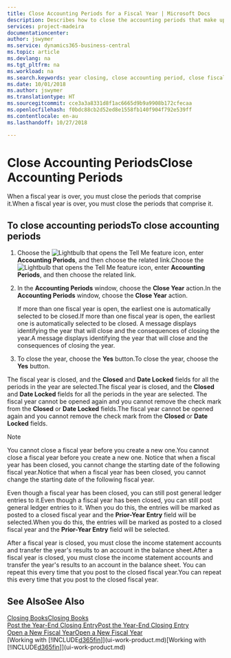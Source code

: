 ```yaml
---
title: Close Accounting Periods for a Fiscal Year | Microsoft Docs
description: Describes how to close the accounting periods that make up the fiscal year.
services: project-madeira
documentationcenter: 
author: jswymer
ms.service: dynamics365-business-central
ms.topic: article
ms.devlang: na
ms.tgt_pltfrm: na
ms.workload: na
ms.search.keywords: year closing, close accounting period, close fiscal year, bank account detailed trial balance
ms.date: 10/01/2018
ms.author: jswymer
ms.translationtype: HT
ms.sourcegitcommit: cce3a3a8331d8f1ac6665d9b9a9908b172cfecaa
ms.openlocfilehash: f0bdc88cb2d52ed8e1558fb140f904f792e539ff
ms.contentlocale: en-au
ms.lasthandoff: 10/27/2018

---
```

# <a name="close-accounting-periods"></a><span data-ttu-id="9af6c-103">Close Accounting Periods</span><span class="sxs-lookup"><span data-stu-id="9af6c-103">Close Accounting Periods</span></span>
<span data-ttu-id="9af6c-104">When a fiscal year is over, you must close the periods that comprise it.</span><span class="sxs-lookup"><span data-stu-id="9af6c-104">When a fiscal year is over, you must close the periods that comprise it.</span></span>

## <a name="to-close-accounting-periods"></a><span data-ttu-id="9af6c-105">To close accounting periods</span><span class="sxs-lookup"><span data-stu-id="9af6c-105">To close accounting periods</span></span>
1. <span data-ttu-id="9af6c-106">Choose the ![Lightbulb that opens the Tell Me feature](media/ui-search/search_small.png "Tell me what you want to do") icon, enter **Accounting Periods**, and then choose the related link.</span><span class="sxs-lookup"><span data-stu-id="9af6c-106">Choose the ![Lightbulb that opens the Tell Me feature](media/ui-search/search_small.png "Tell me what you want to do") icon, enter **Accounting Periods**, and then choose the related link.</span></span>
2. <span data-ttu-id="9af6c-107">In the **Accounting Periods** window, choose the **Close Year** action.</span><span class="sxs-lookup"><span data-stu-id="9af6c-107">In the **Accounting Periods** window, choose the **Close Year** action.</span></span>

    <span data-ttu-id="9af6c-108">If more than one fiscal year is open, the earliest one is automatically selected to be closed.</span><span class="sxs-lookup"><span data-stu-id="9af6c-108">If more than one fiscal year is open, the earliest one is automatically selected to be closed.</span></span> <span data-ttu-id="9af6c-109">A message displays identifying the year that will close and the consequences of closing the year.</span><span class="sxs-lookup"><span data-stu-id="9af6c-109">A message displays identifying the year that will close and the consequences of closing the year.</span></span>
3. <span data-ttu-id="9af6c-110">To close the year, choose the **Yes** button.</span><span class="sxs-lookup"><span data-stu-id="9af6c-110">To close the year, choose the **Yes** button.</span></span>

<span data-ttu-id="9af6c-111">The fiscal year is closed, and the **Closed** and **Date Locked** fields for all the periods in the year are selected.</span><span class="sxs-lookup"><span data-stu-id="9af6c-111">The fiscal year is closed, and the **Closed** and **Date Locked** fields for all the periods in the year are selected.</span></span> <span data-ttu-id="9af6c-112">The fiscal year cannot be opened again and you cannot remove the check mark from the **Closed** or **Date Locked** fields.</span><span class="sxs-lookup"><span data-stu-id="9af6c-112">The fiscal year cannot be opened again and you cannot remove the check mark from the **Closed** or **Date Locked** fields.</span></span>

> [!NOTE]  
>   <span data-ttu-id="9af6c-113">You cannot close a fiscal year before you create a new one.</span><span class="sxs-lookup"><span data-stu-id="9af6c-113">You cannot close a fiscal year before you create a new one.</span></span> <span data-ttu-id="9af6c-114">Notice that when a fiscal year has been closed, you cannot change the starting date of the following fiscal year.</span><span class="sxs-lookup"><span data-stu-id="9af6c-114">Notice that when a fiscal year has been closed, you cannot change the starting date of the following fiscal year.</span></span>

<span data-ttu-id="9af6c-115">Even though a fiscal year has been closed, you can still post general ledger entries to it.</span><span class="sxs-lookup"><span data-stu-id="9af6c-115">Even though a fiscal year has been closed, you can still post general ledger entries to it.</span></span> <span data-ttu-id="9af6c-116">When you do this, the entries will be marked as posted to a closed fiscal year and the **Prior-Year Entry** field will be selected.</span><span class="sxs-lookup"><span data-stu-id="9af6c-116">When you do this, the entries will be marked as posted to a closed fiscal year and the **Prior-Year Entry** field will be selected.</span></span>

<span data-ttu-id="9af6c-117">After a fiscal year is closed, you must close the income statement accounts and transfer the year's results to an account in the balance sheet.</span><span class="sxs-lookup"><span data-stu-id="9af6c-117">After a fiscal year is closed, you must close the income statement accounts and transfer the year's results to an account in the balance sheet.</span></span> <span data-ttu-id="9af6c-118">You can repeat this every time that you post to the closed fiscal year.</span><span class="sxs-lookup"><span data-stu-id="9af6c-118">You can repeat this every time that you post to the closed fiscal year.</span></span>

## <a name="see-also"></a><span data-ttu-id="9af6c-119">See Also</span><span class="sxs-lookup"><span data-stu-id="9af6c-119">See Also</span></span>
[<span data-ttu-id="9af6c-120">Closing Books</span><span class="sxs-lookup"><span data-stu-id="9af6c-120">Closing Books</span></span>](year-close-books.md)  
[<span data-ttu-id="9af6c-121">Post the Year-End Closing Entry</span><span class="sxs-lookup"><span data-stu-id="9af6c-121">Post the Year-End Closing Entry</span></span>](year-how-post-year-end-close-entry.md)  
[<span data-ttu-id="9af6c-122">Open a New Fiscal Year</span><span class="sxs-lookup"><span data-stu-id="9af6c-122">Open a New Fiscal Year</span></span>](finance-how-open-new-fiscal-year.md)  
<span data-ttu-id="9af6c-123">[Working with [!INCLUDE[d365fin](includes/d365fin_md.md)]](ui-work-product.md)</span><span class="sxs-lookup"><span data-stu-id="9af6c-123">[Working with [!INCLUDE[d365fin](includes/d365fin_md.md)]](ui-work-product.md)</span></span>

